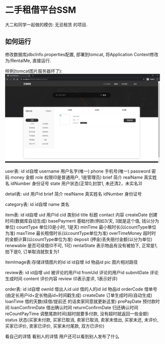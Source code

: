 ﻿# 二手租借平台SSM
大二和同学一起做的模仿: 无忌租赁 的项目. 

## 如何运行
修改数据库jdbcInfo.properties配置, 部署到tomcat, 将Application Context修改为/RentalMe, 直接运行. 

样例(tomcat图片服务器坏了): 
![demo](picture/sample.png)

user表:
id id自增
username 用户名字(唯一)
phone 手机号(唯一)
password 密码
money 金额
role 权限(0是普通用户, 1是管理员)
brief 简介
realName 真实姓名
idNumber 身份证号
state 用户状态(正常0,封禁1, 未还清2，未实名3)

detail表:
uid 用户id
brief 简介
realName 真实姓名
idNumber 身份证号

category表:
id id自增
name 类名

item表:
id id自增
uid 用户id
cid 类别id
title 标题
contact 内容
createDate 创建时间(数据库自动生成)
basePayment 基础付款(例如3/天, 3就是这个值, 钱以分为单位)
countType 单位(0是小时, 1是天)
minTime 最小租时长(以countType单位为准)
maxTime 最长租借时长(以countType单位为准)
overTimeMoney 超时时的金额计算(以countType单位为准)
deposit (押金)丢失赔付金额(以分为单位)
renewable 是否可续借(0不可, 1可)
rentalState 表示物品有没有被拍下, 正常是1, 拍下是0, 订单取消就恢复为1

itemImage表:存储详情图片的id
id id自增
iid 物品id
pic 图片相对路径

review表:
id id自增
uid 被评论的用户id
fromUid 评论的用户id
submitDate 评论生成时间
content 评价内容
review (0表示差评, 1表示好评)

order表:
id id自增
ownId 借出人id
uid 借的人的id
iid 物品id
orderCode 借单号(由定长用户id+定长物品id+时间戳生成)
createDate 订单生成时间(自动生成)
loanTime 借的天数(续借/提前还 的话卖家同意就更新这里)
prePayDate 预付款时间
loanConfirmDate 借出确认时间
returnConfirmDate 归还确认时间
reCountPayTime 调整尾款时间(超时就要多付款, 没有超时就返回一些金额)
status 状态(买家未付款, 买家已取消, 卖家已取消, 卖家未借出, 买家未还, 未评价, 买家已评价, 卖家已评价, 买家未付尾款, 双方已评价)


看自己的详情
看别人的详情
用户还可以看到别人发布了什么



















